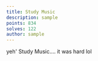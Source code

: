 ```yaml
---
title: Study Music
description: sample
points: 834
solves: 122
author: sample
---
```


yeh' Study Music.... it was hard lol
